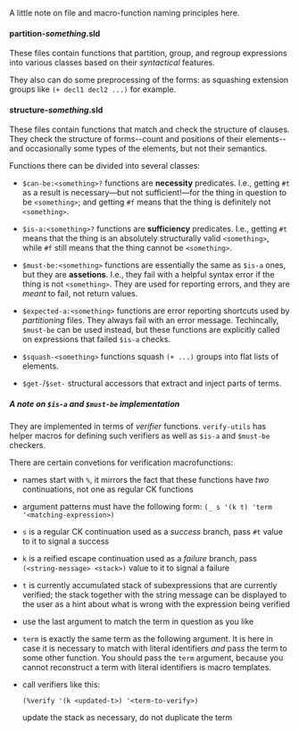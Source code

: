 A little note on file and macro-function naming principles here.


#### **partition-_something_.sld**

These files contain functions that partition, group, and regroup expressions
into various classes based on their _syntactical_ features.

They also can do some preprocessing of the forms: as squashing extension
groups like `(+ decl1 decl2 ...)` for example.


#### **structure-_something_.sld**

These files contain functions that match and check the structure of clauses.
They check the structure of forms--count and positions of their elements--and
occasionally some types of the elements, but not their semantics.

Functions there can be divided into several classes:

  - `$can-be:<something>?` functions are **necessity** predicates. I.e.,
    getting `#t` as a result is necessary—but not sufficient!—for the
    thing in question to be `<something>`; and getting `#f` means that
    the thing is definitely not `<something>`.

  - `$is-a:<something>?` functions are **sufficiency** predicates. I.e.,
    getting `#t` means that the thing is an absolutely structurally
    valid `<something>`, while `#f` still means that the thing cannot
    be `<something>`.

  - `$must-be:<something>` functions are essentially the same as `$is-a`
    ones, but they are **assetions**. I.e., they fail with a helpful
    syntax error if the thing is not `<something>`. They are used for
    reporting errors, and they are _meant_ to fail, not return values.

  - `$expected-a:<something>` functions are error reporting shortcuts
    used by _partitioning_ files. They always fail with an error message.
    Techincally, `$must-be` can be used instead, but these functions
    are explicitly called on expressions that failed `$is-a` checks.

  - `$squash-<something>` functions squash `(+ ...)` groups into flat
    lists of elements.

  - `$get-`/`$set-` structural accessors that extract and inject parts
    of terms.


##### A note on `$is-a` and `$must-be` implementation

They are implemented in terms of _verifier_ functions. `verify-utils` has helper
macros for defining such verifiers as well as `$is-a` and `$must-be` checkers.

There are certain convetions for verification macrofunctions:

  - names start with `%`, it mirrors the fact that these functions have _two_
    continuations, not one as regular CK functions

  - argument patterns must have the following form:
    `(_ s '(k t) 'term '<matching-expression>)`

  - `s` is a regular CK continuation used as a _success_ branch,
    pass `#t` value to it to signal a success

  - `k` is a reified escape continuation used as a _failure_ branch,
    pass `(<string-message> <stack>)` value to it to signal a failure

  - `t` is currently accumulated stack of subexpressions that are currently
    verified; the stack together with the string message can be displayed to
    the user as a hint about what is wrong with the expression being verified

  - use the last argument to match the term in question as you like

  - `term` is exactly the same term as the following argument. It is here
    in case it is necessary to match with literal identifiers _and_ pass
    the term to some other function. You should pass the `term` argument,
    because you cannot reconstruct a term with literal identifiers is macro
    templates.

  - call verifiers like this:

      `(%verify '(k <updated-t>) '<term-to-verify>)`

    update the stack as necessary, do not duplicate the term
